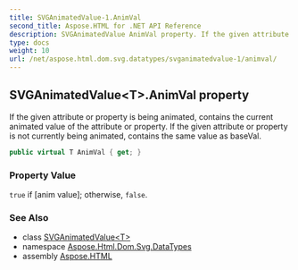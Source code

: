 ```yaml
---
title: SVGAnimatedValue-1.AnimVal
second_title: Aspose.HTML for .NET API Reference
description: SVGAnimatedValue AnimVal property. If the given attribute or property is being animated contains the current animated value of the attribute or property. If the given attribute or property is not currently being animated contains the same value as baseVal
type: docs
weight: 10
url: /net/aspose.html.dom.svg.datatypes/svganimatedvalue-1/animval/
---
```

## SVGAnimatedValue&lt;T&gt;.AnimVal property

If the given attribute or property is being animated, contains the current animated value of the attribute or property. If the given attribute or property is not currently being animated, contains the same value as baseVal.

```csharp
public virtual T AnimVal { get; }
```

### Property Value

`true` if [anim value]; otherwise, `false`.

### See Also

* class [SVGAnimatedValue&lt;T&gt;](../)
* namespace [Aspose.Html.Dom.Svg.DataTypes](../../../aspose.html.dom.svg.datatypes/)
* assembly [Aspose.HTML](../../../)
